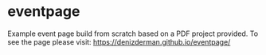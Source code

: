# eventpage
Example event page build from scratch based on a PDF project provided. To see the page please visit: https://denizderman.github.io/eventpage/
